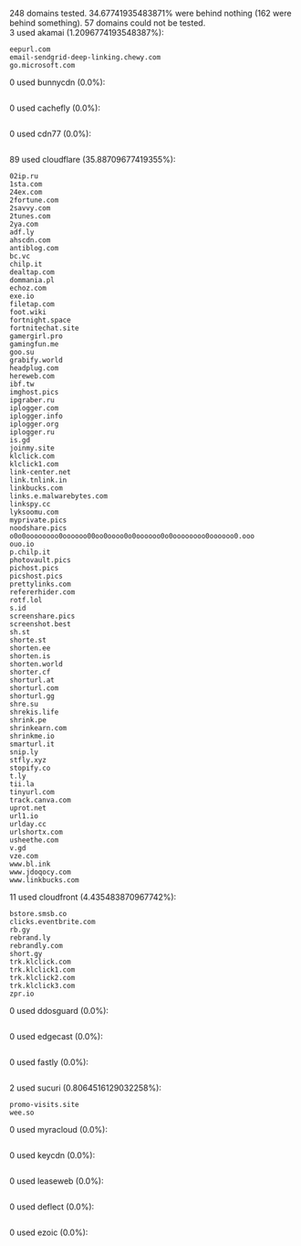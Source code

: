 248 domains tested. 34.67741935483871% were behind nothing (162 were behind something). 57 domains could not be tested.<br>
3 used akamai (1.2096774193548387%):
```
eepurl.com
email-sendgrid-deep-linking.chewy.com
go.microsoft.com
```

0 used bunnycdn (0.0%):
```

```

0 used cachefly (0.0%):
```

```

0 used cdn77 (0.0%):
```

```

89 used cloudflare (35.88709677419355%):
```
02ip.ru
1sta.com
24ex.com
2fortune.com
2savvy.com
2tunes.com
2ya.com
adf.ly
ahscdn.com
antiblog.com
bc.vc
chilp.it
dealtap.com
dommania.pl
echoz.com
exe.io
filetap.com
foot.wiki
fortnight.space
fortnitechat.site
gamergirl.pro
gamingfun.me
goo.su
grabify.world
headplug.com
hereweb.com
ibf.tw
imghost.pics
ipgraber.ru
iplogger.com
iplogger.info
iplogger.org
iplogger.ru
is.gd
joinmy.site
klclick.com
klclick1.com
link-center.net
link.tnlink.in
linkbucks.com
links.e.malwarebytes.com
linkspy.cc
lyksoomu.com
myprivate.pics
noodshare.pics
o0o0oooooooo0oooooo00oo0oooo0o0oooooo0o0oooooooo0oooooo0.ooo
ouo.io
p.chilp.it
photovault.pics
pichost.pics
picshost.pics
prettylinks.com
refererhider.com
rotf.lol
s.id
screenshare.pics
screenshot.best
sh.st
shorte.st
shorten.ee
shorten.is
shorten.world
shorter.cf
shorturl.at
shorturl.com
shorturl.gg
shre.su
shrekis.life
shrink.pe
shrinkearn.com
shrinkme.io
smarturl.it
snip.ly
stfly.xyz
stopify.co
t.ly
tii.la
tinyurl.com
track.canva.com
uprot.net
url1.io
urlday.cc
urlshortx.com
usheethe.com
v.gd
vze.com
www.bl.ink
www.jdoqocy.com
www.linkbucks.com
```

11 used cloudfront (4.435483870967742%):
```
bstore.smsb.co
clicks.eventbrite.com
rb.gy
rebrand.ly
rebrandly.com
short.gy
trk.klclick.com
trk.klclick1.com
trk.klclick2.com
trk.klclick3.com
zpr.io
```

0 used ddosguard (0.0%):
```

```

0 used edgecast (0.0%):
```

```

0 used fastly (0.0%):
```

```

2 used sucuri (0.8064516129032258%):
```
promo-visits.site
wee.so
```

0 used myracloud (0.0%):
```

```

0 used keycdn (0.0%):
```

```

0 used leaseweb (0.0%):
```

```

0 used deflect (0.0%):
```

```

0 used ezoic (0.0%):
```

```
